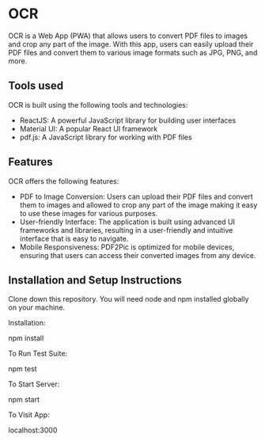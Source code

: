 # OCR

OCR is a Web App (PWA) that allows users to convert PDF files to images and crop any part of the image. With this app, users can easily upload their PDF files and convert them to various image formats such as JPG, PNG, and more.

## Tools used

OCR is built using the following tools and technologies:

- ReactJS: A powerful JavaScript library for building user interfaces
- Material UI: A popular React UI framework
- pdf.js: A JavaScript library for working with PDF files

## Features

OCR offers the following features:

- PDF to Image Conversion: Users can upload their PDF files and convert them to images and allowed to crop any part of the image making it easy to use these images for various purposes.
- User-friendly Interface: The application is built using advanced UI frameworks and libraries, resulting in a user-friendly and intuitive interface that is easy to navigate.
- Mobile Responsiveness: PDF2Pic is optimized for mobile devices, ensuring that users can access their converted images from any device.

## Installation and Setup Instructions

Clone down this repository. You will need node and npm installed globally on your machine.

Installation:

npm install

To Run Test Suite:

npm test

To Start Server:

npm start

To Visit App:

localhost:3000
